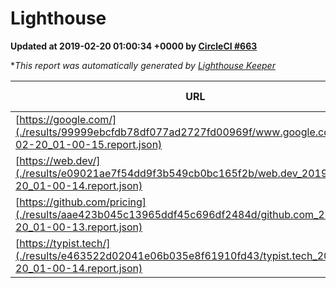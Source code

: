 
# Lighthouse

**Updated at 2019-02-20 01:00:34 +0000 by [CircleCI #663](https://circleci.com/gh/ItinerisLtd/lighthouse-keeper-example/663)**

**This report was automatically generated by [Lighthouse Keeper](https://github.com/itinerisltd/lighthouse-keeper)*

| URL | Performance | Accessibility | Best Practices | SEO | PWA | Updated At |
| --- | --- | --- | --- | --- | --- | --- |
| [https://google.com/](./results/99999ebcfdb78df077ad2727fd00969f/www.google.com_2019-02-20_01-00-15.report.json) | 0.95 | 0.71 | 0.93 | 0.8 | 0.58 | 2019-02-20T01:00:15.536Z |
| [https://web.dev/](./results/e09021ae7f54dd9f3b549cb0bc165f2b/web.dev_2019-02-20_01-00-14.report.json) | 0.9 | 0.93 | 1 | 0.91 | 1 | 2019-02-20T01:00:14.986Z |
| [https://github.com/pricing](./results/aae423b045c13965ddf45c696df2484d/github.com_2019-02-20_01-00-13.report.json) | 0.71 | 0.89 | 0.93 | 0.9 | 0.58 | 2019-02-20T01:00:13.852Z |
| [https://typist.tech/](./results/e463522d02041e06b035e8f61910fd43/typist.tech_2019-02-20_01-00-14.report.json) | 1 |  |  |  |  | 2019-02-20T01:00:14.006Z |
